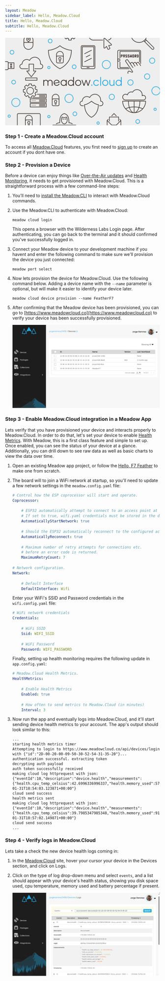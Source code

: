 ```yaml
---
layout: Meadow
sidebar_label: Hello, Meadow.Cloud
title: Hello, Meadow.Cloud
subtitle: Hello, Meadow.Cloud
---
```


![](wildernesslabs_meadow_cloud.jpg)

### Step 1 - Create a Meadow.Cloud account

To access all [Meadow.Cloud](https://www.meadowcloud.co) features, you first need to [sign up](https://identity.wildernesslabs.co/signin/register) to create an account if you dont have one.

### Step 2 - Provision a Device

Before a device can enjoy things like [Over-the-Air updates](../../Meadow.Cloud/OtA_Updates/index.md) and [Health Monitoring](../../Meadow.Cloud/Health_Monitoring/index.md), it needs to get provisioned with Meadow.Cloud. This is a straightforward process with a few command-line steps:

1. You'll need to [install the Meadow.CLI](../../Getting_Started/Meadow%2ECLI/) to interact with Meadow.Cloud commands.

1. Use the Meadow.CLI to authenticate with Meadow.Cloud:

    ```console
    meadow cloud login
    ```

    This opens a browser with the Wilderness Labs Login page. After authenticating, you can go back to the terminal and it should confirmed you've successfully logged in.

1. Connect your Meadow device to your development machine if you havent and enter the following command to make sure we'll provision the device you just connected:

    ```console
    meadow port select
    ```

1. Now lets provision the device for Meadow.Cloud. Use the following command below. Adding a device name with the `--name` parameter is optional, but will make it easier to identify your device later.

    ```console
    meadow cloud device provision --name FeatherF7
    ```

1. After confirming that the Meadow device has been provisioned, you can go to [https://www.meadowcloud.co](https://www.meadowcloud.co) to verify your device has been successfully provisioned.

    ![](wildernesslabs_meadow_devices.png)

### Step 3 - Enable Meadow.Cloud integration in a Meadow App

Lets verify that you have provisioned your device and interacts properly to Meadow.Cloud. In order to do that, let's set your device to enable [Health Metrics](../../Meadow%2ECloud/Health_Monitoring/index.md). With Meadow, this is a first class feature and simple to set up. Once enabled, you can see the status of your device at a glance. Additionally, you can drill down to see raw data as well as basic charts to view the data over time.

1. Open an existing Meadow app project, or follow the [Hello, F7 Feather](../MCUs/F7_Feather/index.md) to make one from scratch.

1. The board will to join a WiFi network at startup, so you'll need to update a few network settings in the `meadow.config.yaml` file:

    ```yaml
    # Control how the ESP coprocessor will start and operate.
    Coprocessor:

        # ESP32 automatically attempt to connect to an access point at startup
        # If set to true, wifi.yaml credentials must be stored in the device.
        AutomaticallyStartNetwork: true

        # Should the ESP32 automatically reconnect to the configured access point?
        AutomaticallyReconnect: true

        # Maximum number of retry attempts for connections etc. 
        # before an error code is returned.
        MaximumRetryCount: 7

    # Network configuration.
    Network:

        # Default Interface
        DefaultInterface: Wifi
    ```

    Enter your WiFi's SSID and Password credentials in the `wifi.config.yaml` file:
    ```yaml
    # WiFi network credentials
    Credentials:

        # WiFi SSID
        Ssid: WIFI_SSID
    
        # WiFi Password
        Password: WIFI_PASSWORD
    ```

    Finally, setting up health monitoring requires the following update in `app.config.yaml`:

    ```yaml
    # Meadow.Cloud Health Metrics.
    HealthMetrics:

        # Enable Health Metrics
        Enabled: true

        # How often to send metrics to Meadow.Cloud (in minutes)
        Interval: 3
    ```

1. Now run the app and eventually logs into Meadow.Cloud, and it'll start sending device health metrics to your account. The app's output should look similar to this:

    ```console
    ...
    starting health metrics timer
    Attempting to login to https://www.meadowcloud.co/api/devices/login with {"id":"2D-00-20-00-09-50-30-52-54-31-35-20"}...
    authentication successful. extracting token
    decrypting auth payload
    auth token successfully received
    making cloud log httprequest with json: {"eventId":10,"description":"device.health","measurements":{"health.cpu_temp_celsius":42.6996336996337,"health.memory_used":574024,"health.disk_space_used":11646602,"info.os_version":"1.8.0.0","health.battery_percentage":0,"info.coprocessor_os_version":"1.8.0.0"},"timestamp":"2024-01-31T18:54:03.123871+00:00"}
    cloud send success
    health metrics sent
    making cloud log httprequest with json: {"eventId":10,"description":"device.health","measurements":{"health.cpu_temp_celsius":39.7985347985348,"health.memory_used":911184,"health.disk_space_used":11646602,"info.os_version":"1.8.0.0","health.battery_percentage":0,"info.coprocessor_os_version":"1.8.0.0"},"timestamp":"2024-01-31T18:57:02.149871+00:00"}
    cloud send success
    ...
    ```

### Step 4 - Verify logs in Meadow.Cloud

Lets take a check the new device health logs coming in:

1. In the [Meadow.Cloud](https://www.meadowcloud.co) site, hover your cursor your device in the Devices section, and click on Logs.

1. Click on the type of log drop-down menu and select `events`, and a list should appear with your device's health status, showing you disk space used, cpu temperature, memory used and battery percentage if present.

    ![](wildernesslabs_meadow_cloud_health.jpg)